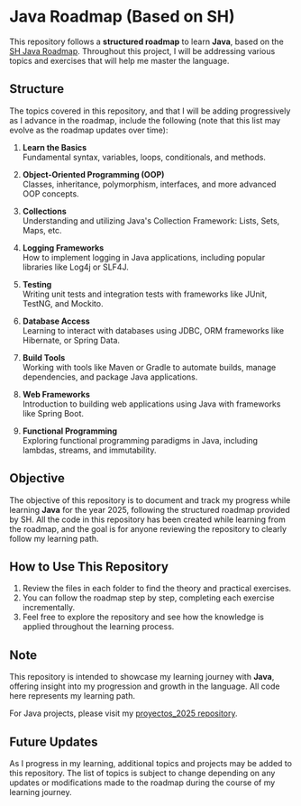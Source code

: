 # Java Roadmap (Based on SH)

This repository follows a **structured roadmap** to learn **Java**, based on the [SH Java Roadmap](https://roadmap.sh/java). Throughout this project, I will be addressing various topics and exercises that will help me master the language.

## Structure

The topics covered in this repository, and that I will be adding progressively as I advance in the roadmap, include the following (note that this list may evolve as the roadmap updates over time):

1. **Learn the Basics**  
   Fundamental syntax, variables, loops, conditionals, and methods.

2. **Object-Oriented Programming (OOP)**  
   Classes, inheritance, polymorphism, interfaces, and more advanced OOP concepts.

3. **Collections**  
   Understanding and utilizing Java's Collection Framework: Lists, Sets, Maps, etc.

4. **Logging Frameworks**  
   How to implement logging in Java applications, including popular libraries like Log4j or SLF4J.

5. **Testing**  
   Writing unit tests and integration tests with frameworks like JUnit, TestNG, and Mockito.

6. **Database Access**  
   Learning to interact with databases using JDBC, ORM frameworks like Hibernate, or Spring Data.

7. **Build Tools**  
   Working with tools like Maven or Gradle to automate builds, manage dependencies, and package Java applications.

8. **Web Frameworks**  
   Introduction to building web applications using Java with frameworks like Spring Boot.

9. **Functional Programming**  
   Exploring functional programming paradigms in Java, including lambdas, streams, and immutability.

## Objective

The objective of this repository is to document and track my progress while learning **Java** for the year 2025, following the structured roadmap provided by SH. All the code in this repository has been created while learning from the roadmap, and the goal is for anyone reviewing the repository to clearly follow my learning path.

## How to Use This Repository

1. Review the files in each folder to find the theory and practical exercises.
2. You can follow the roadmap step by step, completing each exercise incrementally.
3. Feel free to explore the repository and see how the knowledge is applied throughout the learning process.

## Note

This repository is intended to showcase my learning journey with **Java**, offering insight into my progression and growth in the language. All code here represents my learning path.

For Java projects, please visit my [proyectos_2025 repository](https://github.com/Lucacux/proyectos_2025).

## Future Updates

As I progress in my learning, additional topics and projects may be added to this repository. The list of topics is subject to change depending on any updates or modifications made to the roadmap during the course of my learning journey.
